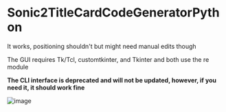 # Sonic2TitleCardCodeGeneratorPython
 It works, positioning shouldn't but might need manual edits though

The GUI requires Tk/Tcl, customtkinter, and Tkinter and both use the re module

**The CLI interface is deprecated and will not be updated, however, if you need it, it should work fine**

![image](https://github.com/RobiTheGit/Sonic2TitleCardCodeGeneratorPython/assets/94720060/a052e2b5-a3ca-429c-a5fe-6165892045c1)
